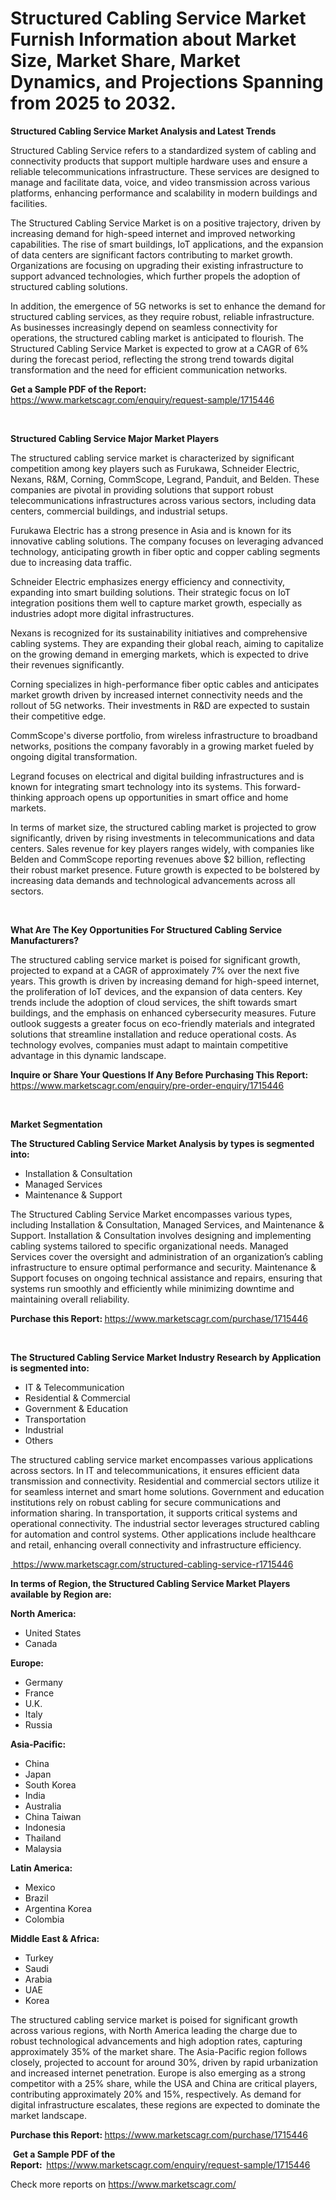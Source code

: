 <p><h1>Structured Cabling Service Market Furnish Information about Market Size, Market Share, Market Dynamics, and Projections Spanning from 2025 to 2032.</h1></p><p><strong>Structured Cabling Service Market Analysis and Latest Trends</strong></p>
<p><p>Structured Cabling Service refers to a standardized system of cabling and connectivity products that support multiple hardware uses and ensure a reliable telecommunications infrastructure. These services are designed to manage and facilitate data, voice, and video transmission across various platforms, enhancing performance and scalability in modern buildings and facilities.</p><p>The Structured Cabling Service Market is on a positive trajectory, driven by increasing demand for high-speed internet and improved networking capabilities. The rise of smart buildings, IoT applications, and the expansion of data centers are significant factors contributing to market growth. Organizations are focusing on upgrading their existing infrastructure to support advanced technologies, which further propels the adoption of structured cabling solutions.</p><p>In addition, the emergence of 5G networks is set to enhance the demand for structured cabling services, as they require robust, reliable infrastructure. As businesses increasingly depend on seamless connectivity for operations, the structured cabling market is anticipated to flourish. The Structured Cabling Service Market is expected to grow at a CAGR of 6% during the forecast period, reflecting the strong trend towards digital transformation and the need for efficient communication networks.</p></p>
<p><strong>Get a Sample PDF of the Report:&nbsp;</strong> <a href="https://www.marketscagr.com/enquiry/request-sample/1715446?utm_campaign=1909&utm_medium=2&utm_source=Github&utm_content=ia&utm_term=12012025&utm_id=structured-cabling-service">https://www.marketscagr.com/enquiry/request-sample/1715446</a></p>
<p>&nbsp;</p>
<p><strong>Structured Cabling Service Major Market Players</strong></p>
<p><p>The structured cabling service market is characterized by significant competition among key players such as Furukawa, Schneider Electric, Nexans, R&M, Corning, CommScope, Legrand, Panduit, and Belden. These companies are pivotal in providing solutions that support robust telecommunications infrastructures across various sectors, including data centers, commercial buildings, and industrial setups.</p><p>Furukawa Electric has a strong presence in Asia and is known for its innovative cabling solutions. The company focuses on leveraging advanced technology, anticipating growth in fiber optic and copper cabling segments due to increasing data traffic.</p><p>Schneider Electric emphasizes energy efficiency and connectivity, expanding into smart building solutions. Their strategic focus on IoT integration positions them well to capture market growth, especially as industries adopt more digital infrastructures.</p><p>Nexans is recognized for its sustainability initiatives and comprehensive cabling systems. They are expanding their global reach, aiming to capitalize on the growing demand in emerging markets, which is expected to drive their revenues significantly.</p><p>Corning specializes in high-performance fiber optic cables and anticipates market growth driven by increased internet connectivity needs and the rollout of 5G networks. Their investments in R&D are expected to sustain their competitive edge.</p><p>CommScope's diverse portfolio, from wireless infrastructure to broadband networks, positions the company favorably in a growing market fueled by ongoing digital transformation.</p><p>Legrand focuses on electrical and digital building infrastructures and is known for integrating smart technology into its systems. This forward-thinking approach opens up opportunities in smart office and home markets.</p><p>In terms of market size, the structured cabling market is projected to grow significantly, driven by rising investments in telecommunications and data centers. Sales revenue for key players ranges widely, with companies like Belden and CommScope reporting revenues above $2 billion, reflecting their robust market presence. Future growth is expected to be bolstered by increasing data demands and technological advancements across all sectors.</p></p>
<p>&nbsp;</p>
<p><strong>What Are The Key Opportunities For Structured Cabling Service Manufacturers?</strong></p>
<p><p>The structured cabling service market is poised for significant growth, projected to expand at a CAGR of approximately 7% over the next five years. This growth is driven by increasing demand for high-speed internet, the proliferation of IoT devices, and the expansion of data centers. Key trends include the adoption of cloud services, the shift towards smart buildings, and the emphasis on enhanced cybersecurity measures. Future outlook suggests a greater focus on eco-friendly materials and integrated solutions that streamline installation and reduce operational costs. As technology evolves, companies must adapt to maintain competitive advantage in this dynamic landscape.</p></p>
<p><strong>Inquire or Share Your Questions If Any Before Purchasing This Report:</strong> <a href="https://www.marketscagr.com/enquiry/pre-order-enquiry/1715446?utm_campaign=1909&utm_medium=2&utm_source=Github&utm_content=ia&utm_term=12012025&utm_id=structured-cabling-service">https://www.marketscagr.com/enquiry/pre-order-enquiry/1715446</a></p>
<p>&nbsp;</p>
<p><strong>Market Segmentation</strong></p>
<p><strong>The Structured Cabling Service Market Analysis by types is segmented into:</strong></p>
<p><ul><li>Installation & Consultation</li><li>Managed Services</li><li>Maintenance & Support</li></ul></p>
<p><p>The Structured Cabling Service Market encompasses various types, including Installation & Consultation, Managed Services, and Maintenance & Support. Installation & Consultation involves designing and implementing cabling systems tailored to specific organizational needs. Managed Services cover the oversight and administration of an organization’s cabling infrastructure to ensure optimal performance and security. Maintenance & Support focuses on ongoing technical assistance and repairs, ensuring that systems run smoothly and efficiently while minimizing downtime and maintaining overall reliability.</p></p>
<p><strong>Purchase this Report:&nbsp;</strong><a href="https://www.marketscagr.com/purchase/1715446?utm_campaign=1909&utm_medium=2&utm_source=Github&utm_content=ia&utm_term=12012025&utm_id=structured-cabling-service">https://www.marketscagr.com/purchase/1715446</a></p>
<p>&nbsp;</p>
<p><strong>The Structured Cabling Service Market Industry Research by Application is segmented into:</strong></p>
<p><ul><li>IT & Telecommunication</li><li>Residential & Commercial</li><li>Government & Education</li><li>Transportation</li><li>Industrial</li><li>Others</li></ul></p>
<p><p>The structured cabling service market encompasses various applications across sectors. In IT and telecommunications, it ensures efficient data transmission and connectivity. Residential and commercial sectors utilize it for seamless internet and smart home solutions. Government and education institutions rely on robust cabling for secure communications and information sharing. In transportation, it supports critical systems and operational connectivity. The industrial sector leverages structured cabling for automation and control systems. Other applications include healthcare and retail, enhancing overall connectivity and infrastructure efficiency.</p></p>
<p><a href="https://www.marketscagr.com/structured-cabling-service-r1715446?utm_campaign=1909&utm_medium=2&utm_source=Github&utm_content=ia&utm_term=12012025&utm_id=structured-cabling-service">&nbsp;https://www.marketscagr.com/structured-cabling-service-r1715446</a></p>
<p><strong>In terms of Region, the Structured Cabling Service Market Players available by Region are:</strong></p>
<p>
    <p> <strong> North America: </strong>
        <ul>
            <li>United States</li>
            <li>Canada</li>
        </ul>
        </p> 
    <p> <strong> Europe: </strong>
        <ul>
            <li>Germany</li>
            <li>France</li>
            <li>U.K.</li>
            <li>Italy</li>
            <li>Russia</li>
        </ul>
        </p> 
    <p> <strong> Asia-Pacific: </strong>
        <ul>
            <li>China</li>
            <li>Japan</li>
            <li>South Korea</li>
            <li>India</li>
            <li>Australia</li>
            <li>China Taiwan</li>
            <li>Indonesia</li>
            <li>Thailand</li>
            <li>Malaysia</li>
        </ul>
        </p> 
    <p> <strong> Latin America: </strong>
        <ul>
            <li>Mexico</li>
            <li>Brazil</li>
            <li>Argentina Korea</li>
            <li>Colombia</li>
        </ul>
        </p> 
    <p> <strong> Middle East & Africa: </strong>
        <ul>
            <li>Turkey</li>
            <li>Saudi</li>
            <li>Arabia</li>
            <li>UAE</li>
            <li>Korea</li>
        </ul>
    </p>
    </p>
<p><p>The structured cabling service market is poised for significant growth across various regions, with North America leading the charge due to robust technological advancements and high adoption rates, capturing approximately 35% of the market share. The Asia-Pacific region follows closely, projected to account for around 30%, driven by rapid urbanization and increased internet penetration. Europe is also emerging as a strong competitor with a 25% share, while the USA and China are critical players, contributing approximately 20% and 15%, respectively. As demand for digital infrastructure escalates, these regions are expected to dominate the market landscape.</p></p>
<p><strong>Purchase this Report: </strong><a href="https://www.marketscagr.com/purchase/1715446?utm_campaign=1909&utm_medium=2&utm_source=Github&utm_content=ia&utm_term=12012025&utm_id=structured-cabling-service">https://www.marketscagr.com/purchase/1715446</a></p>
<p>&nbsp;<strong>Get a Sample PDF of the Report:&nbsp;&nbsp;</strong><a href="https://www.marketscagr.com/enquiry/request-sample/1715446?utm_campaign=1909&utm_medium=2&utm_source=Github&utm_content=ia&utm_term=12012025&utm_id=structured-cabling-service">https://www.marketscagr.com/enquiry/request-sample/1715446</a></p>
<p><strong></strong></p>
<p>Check more reports on <a href="https://www.marketscagr.com/?utm_campaign=1909&utm_medium=2&utm_source=Github&utm_content=ia&utm_term=12012025&utm_id=structured-cabling-service">https://www.marketscagr.com/</a></p>